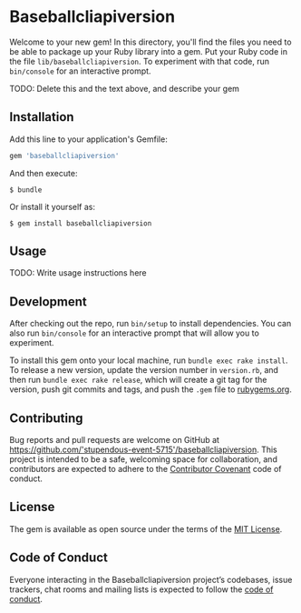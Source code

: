 # Baseballcliapiversion

Welcome to your new gem! In this directory, you'll find the files you need to be able to package up your Ruby library into a gem. Put your Ruby code in the file `lib/baseballcliapiversion`. To experiment with that code, run `bin/console` for an interactive prompt.

TODO: Delete this and the text above, and describe your gem

## Installation

Add this line to your application's Gemfile:

```ruby
gem 'baseballcliapiversion'
```

And then execute:

    $ bundle

Or install it yourself as:

    $ gem install baseballcliapiversion

## Usage

TODO: Write usage instructions here

## Development

After checking out the repo, run `bin/setup` to install dependencies. You can also run `bin/console` for an interactive prompt that will allow you to experiment.

To install this gem onto your local machine, run `bundle exec rake install`. To release a new version, update the version number in `version.rb`, and then run `bundle exec rake release`, which will create a git tag for the version, push git commits and tags, and push the `.gem` file to [rubygems.org](https://rubygems.org).

## Contributing

Bug reports and pull requests are welcome on GitHub at https://github.com/'stupendous-event-5715'/baseballcliapiversion. This project is intended to be a safe, welcoming space for collaboration, and contributors are expected to adhere to the [Contributor Covenant](http://contributor-covenant.org) code of conduct.

## License

The gem is available as open source under the terms of the [MIT License](https://opensource.org/licenses/MIT).

## Code of Conduct

Everyone interacting in the Baseballcliapiversion project’s codebases, issue trackers, chat rooms and mailing lists is expected to follow the [code of conduct](https://github.com/'stupendous-event-5715'/baseballcliapiversion/blob/master/CODE_OF_CONDUCT.md).
